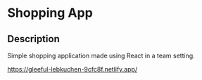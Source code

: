 # Shopping App

## Description

Simple shopping application made using React in a team setting.

https://gleeful-lebkuchen-9cfc8f.netlify.app/

